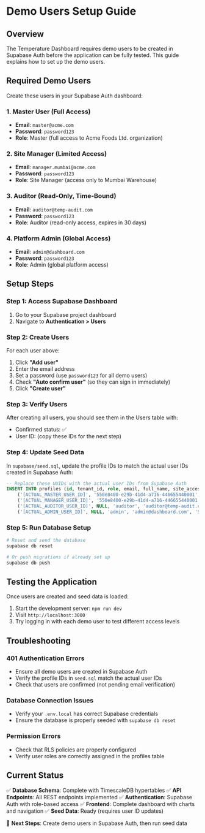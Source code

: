# Demo Users Setup Guide

## Overview
The Temperature Dashboard requires demo users to be created in Supabase Auth before the application can be fully tested. This guide explains how to set up the demo users.

## Required Demo Users

Create these users in your Supabase Auth dashboard:

### 1. Master User (Full Access)
- **Email**: `master@acme.com`
- **Password**: `password123`
- **Role**: Master (full access to Acme Foods Ltd. organization)

### 2. Site Manager (Limited Access)
- **Email**: `manager.mumbai@acme.com`
- **Password**: `password123`
- **Role**: Site Manager (access only to Mumbai Warehouse)

### 3. Auditor (Read-Only, Time-Bound)
- **Email**: `auditor@temp-audit.com`
- **Password**: `password123`
- **Role**: Auditor (read-only access, expires in 30 days)

### 4. Platform Admin (Global Access)
- **Email**: `admin@dashboard.com`
- **Password**: `password123`
- **Role**: Admin (global platform access)

## Setup Steps

### Step 1: Access Supabase Dashboard
1. Go to your Supabase project dashboard
2. Navigate to **Authentication > Users**

### Step 2: Create Users
For each user above:
1. Click **"Add user"**
2. Enter the email address
3. Set a password (use `password123` for all demo users)
4. Check **"Auto confirm user"** (so they can sign in immediately)
5. Click **"Create user"**

### Step 3: Verify Users
After creating all users, you should see them in the Users table with:
- Confirmed status: ✅
- User ID: (copy these IDs for the next step)

### Step 4: Update Seed Data
In `supabase/seed.sql`, update the profile IDs to match the actual user IDs created in Supabase Auth:

```sql
-- Replace these UUIDs with the actual user IDs from Supabase Auth
INSERT INTO profiles (id, tenant_id, role, email, full_name, site_access, auditor_expires_at) VALUES
    ('[ACTUAL_MASTER_USER_ID]', '550e8400-e29b-41d4-a716-446655440001', 'master', 'master@acme.com', 'John Smith', NULL, NULL),
    ('[ACTUAL_MANAGER_USER_ID]', '550e8400-e29b-41d4-a716-446655440001', 'site_manager', 'manager.mumbai@acme.com', 'Priya Sharma', ARRAY['550e8400-e29b-41d4-a716-446655440011'], NULL),
    ('[ACTUAL_AUDITOR_USER_ID]', NULL, 'auditor', 'auditor@temp-audit.com', 'Mike Johnson', NULL, NOW() + INTERVAL '30 days'),
    ('[ACTUAL_ADMIN_USER_ID]', NULL, 'admin', 'admin@dashboard.com', 'System Admin', NULL, NULL)
```

### Step 5: Run Database Setup
```bash
# Reset and seed the database
supabase db reset

# Or push migrations if already set up
supabase db push
```

## Testing the Application

Once users are created and seed data is loaded:

1. Start the development server: `npm run dev`
2. Visit `http://localhost:3000`
3. Try logging in with each demo user to test different access levels

## Troubleshooting

### 401 Authentication Errors
- Ensure all demo users are created in Supabase Auth
- Verify the profile IDs in `seed.sql` match the actual user IDs
- Check that users are confirmed (not pending email verification)

### Database Connection Issues
- Verify your `.env.local` has correct Supabase credentials
- Ensure the database is properly seeded with `supabase db reset`

### Permission Errors
- Check that RLS policies are properly configured
- Verify user roles are correctly assigned in the profiles table

## Current Status

✅ **Database Schema**: Complete with TimescaleDB hypertables
✅ **API Endpoints**: All REST endpoints implemented
✅ **Authentication**: Supabase Auth with role-based access
✅ **Frontend**: Complete dashboard with charts and navigation
✅ **Seed Data**: Ready (requires user ID updates)

🔄 **Next Steps**: Create demo users in Supabase Auth, then run seed data